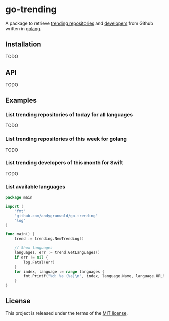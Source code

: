 # go-trending
A package to retrieve [trending repositories](https://github.com/trending) and [developers](https://github.com/trending/developers) from Github written in [golang](https://golang.org/).

## Installation

TODO

## API

TODO

## Examples

### List trending repositories of today for all languages

TODO

### List trending repositories of this week for golang

TODO

### List trending developers of this month for Swift

TODO

### List available languages

```go
package main

import (
	"fmt"
	"github.com/andygrunwald/go-trending"
	"log"
)

func main() {
	trend := trending.NewTrending()

	// Show languages
	languages, err := trend.GetLanguages()
	if err != nil {
		log.Fatal(err)
	}
	for index, language := range languages {
		fmt.Printf("%d: %s (%s)\n", index, language.Name, language.URLName)
	}
}

```

## License

This project is released under the terms of the [MIT license](http://en.wikipedia.org/wiki/MIT_License).
